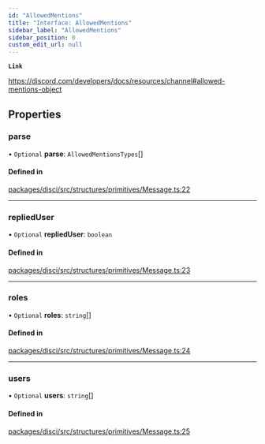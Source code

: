 ```yaml
---
id: "AllowedMentions"
title: "Interface: AllowedMentions"
sidebar_label: "AllowedMentions"
sidebar_position: 0
custom_edit_url: null
---
```


**`Link`**

https://discord.com/developers/docs/resources/channel#allowed-mentions-object

## Properties

### parse

• `Optional` **parse**: `AllowedMentionsTypes`[]

#### Defined in

[packages/disci/src/structures/primitives/Message.ts:22](https://github.com/typicalninja493/disci/blob/5ebdd02/packages/disci/src/structures/primitives/Message.ts#L22)

___

### repliedUser

• `Optional` **repliedUser**: `boolean`

#### Defined in

[packages/disci/src/structures/primitives/Message.ts:23](https://github.com/typicalninja493/disci/blob/5ebdd02/packages/disci/src/structures/primitives/Message.ts#L23)

___

### roles

• `Optional` **roles**: `string`[]

#### Defined in

[packages/disci/src/structures/primitives/Message.ts:24](https://github.com/typicalninja493/disci/blob/5ebdd02/packages/disci/src/structures/primitives/Message.ts#L24)

___

### users

• `Optional` **users**: `string`[]

#### Defined in

[packages/disci/src/structures/primitives/Message.ts:25](https://github.com/typicalninja493/disci/blob/5ebdd02/packages/disci/src/structures/primitives/Message.ts#L25)

